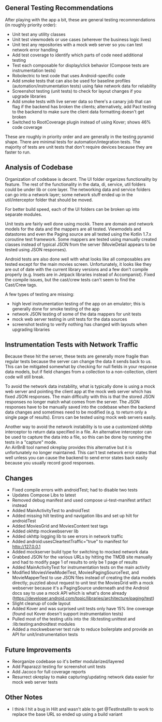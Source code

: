## General Testing Recommendations
After playing with the app a bit, these are general testing recommendations (in roughly priority order):
* Unit test any utility classes
* Unit test viewmodels or use cases (wherever the business logic lives)
* Unit test any repositories with a mock web server so you can test network error handling
* Add test coverage to identify which parts of code need additional testing
* Test each composable for display/click behavior (Compose tests are instrumentation tests)
* Robolectric to test code that uses Android-specific code
* Add smoke tests that can also be used for baseline profiles (automation/instrumentation tests) using fake network data for reliability
* Screenshot testing (unit tests) to check for layout changes if you upgrade libraries
* Add smoke tests with live server data so there's a canary job that can flag if the backend has broken the clients; 
alternatively, add Pact testing to the backend to make sure the client data formatting doesn't get broken
* Switched to RootCoverage plugin instead of using Kover; shows 46% code coverage

These are roughly in priority order and are generally in the testing pyramid shape.  There are minimal
tests for automation/integration tests.  The majority of tests are unit tests that don't require devices
because they are faster to run.

## Analysis of Codebase

Organization of codebase is decent.  The UI folder organizes functionality by feature.
The rest of the functionality in the data, di, service, util folders could be under lib
or core layer.  The networking data and service folders can go into a network layer;
some network stuff ended up in the util/interceptor folder that should be moved.

For better build speed, each of the UI folders can be broken up into separate modules.

Unit tests are fairly well done using mockk.
There are domain and network models for the data and the mappers are all tested.
Viewmodels and datastores and even the Paging source are all tested using the 
Kotlin 1.7.x coroutine test framework.  Some mappers are tested using manually
created classes instead of typical JSON from the server (MovieDetail appears to
be tested using JSON responses).

Android tests are also done well with what looks like all composables are tested
except for the main movies screen.  Unfortunately, it looks like they are out of
date with the current library versions and a few don't compile properly (e.g.
Insets are in Jetpack libraries instead of Accompanist).  Fixed the compile issues,
but the cast/crew tests can't seem to find the Cast/Crew tags.

A few types of testing are missing:
* high level instrumentation testing of the app on an emulator; this is generally done for smoke testing of the app
* network JSON testing of some of the data mappers for unit tests
* mock web server testing in unit tests for the data sources
* screenshot testing to verify nothing has changed with layouts when upgrading libraries

## Instrumentation Tests with Network Traffic

Because these hit the server, these tests are generally more fragile than regular tests
because the server can change the data it sends back to us.  This can be mitigated somewhat
by checking for null fields in your response data models, but if field changes from a
collection to a non-collection, client code will still break.

To avoid the network data instability, what is typically done is using a mock web server
and pointing the client app at the mock web server which has fixed JSON responses.  The
main difficulty with this is that the stored JSON responses no longer match what comes from the
server.  The JSON responses have to be manually saved into the codebase when the backend data changes
and sometimes need to be modified (e.g. to return only a single page of results).
Errors can be tested using mock web servers easily.

Another way to avoid the network instability is to use a customized okhttp interceptor to
return data specified in a file.  An alternative interceptor can be used to capture the
data into a file, so this can be done by running the tests in a "capture" mode.  
An AirBnB tool named okreplay provides this alternative but it is unfortunately no longer maintained.
This can't test network error states that well unless you can cause the backend to send error
states back easily because you usually record good responses.

## Changes
* Fixed compile errors with androidTest; had to disable two tests
* Updates Compose Libs to latest
* Removed debug manifest and used compose ui-test-manifest artifact instead
* Added MainActivityTest to androidTest
* Added missing hilt testing and navigation libs and set up hilt for androidTest
* Added MoviesGrid and MoviesContent test tags
* Added okhttp mockwebserver lib
* Added okhttp logging lib to see errors in network traffic
* Added android:usesCleartextTraffic="true" to manifest for http://127.0.0.1
* Added mockserver build type for switching to mocked network data
* Grabbed JSON for the various URLs by hitting the TMDB site manually and had to modify page 1 of results to only be 1 page of results
* Added MainActivityTest for instrumentation tests on the main activity
* Modified MoviesViewModelTest, MoviesPagingSourceTest, and MovieMapperTest to use JSON files instead of creating the data models directly; puzzled about request to unit test the MoviesGrid with a mock webserver because it's a PagingSource underneath and the Android docs say to use a mock API which is what's done already (https://developer.android.com/topic/libraries/architecture/paging/test)
* Slight cleanup of code layout
* Added Kover and was surprised unit tests only have 15% line coverage (found out Kover doesn't support instrumentation tests)
* Pulled most of the testing utils into the :lib:testing:unittest and :lib:testing:androidtest modules
* Added a mockwebserver test rule to reduce boilerplate and provide an API for unit/instrumentation tests

## Future Improvements
* Reorganize codebase so it's better modularized/layered
* Add Paparazzi testing for screenshot unit tests
* Add Jacoco for full coverage reports
* Resurrect okreplay to make capturing/updating network data easier for mock web server tests

## Other Notes
* I think I hit a bug in Hilt and wasn't able to get @TestInstallIn to work to replace the base URL so ended up using a build variant
